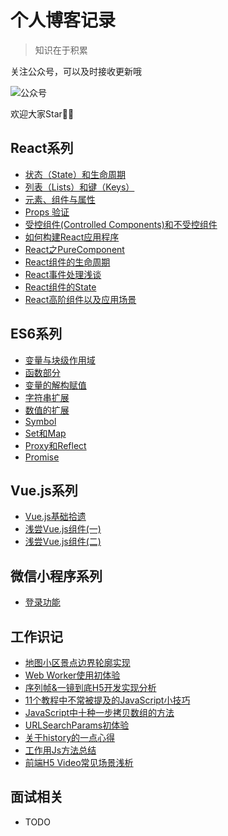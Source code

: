 # 个人博客记录

> 知识在于积累

关注公众号，可以及时接收更新哦


![公众号](https://segmentfault.com/img/bVbrzrM?w=258&h=258)

欢迎大家Star🌟🌟

## React系列
- [状态（State）和生命周期](https://github.com/lengxing/MyBlog/issues/17)
- [列表（Lists）和键（Keys）](https://github.com/lengxing/MyBlog/issues/15)
- [元素、组件与属性](https://github.com/lengxing/MyBlog/issues/13)
- [Props 验证](https://github.com/lengxing/MyBlog/issues/16)
- [受控组件(Controlled Components)和不受控组件](https://github.com/lengxing/MyBlog/issues/12)
- [如何构建React应用程序](https://github.com/lengxing/MyBlog/issues/14)
- [React之PureComponent](https://github.com/lengxing/MyBlog/issues/18)
- [React组件的生命周期](https://github.com/lengxing/MyBlog/issues/20)
- [React事件处理浅谈](https://github.com/lengxing/MyBlog/issues/21)
- [React组件的State](https://github.com/lengxing/MyBlog/issues/22)
- [React高阶组件以及应用场景](https://github.com/lengxing/MyBlog/issues/33)


## ES6系列

- [变量与块级作用域](https://github.com/lengxing/MyBlog/issues/10)
- [函数部分](https://github.com/lengxing/MyBlog/issues/3)
- [变量的解构赋值](https://github.com/lengxing/MyBlog/issues/9)
- [字符串扩展](https://github.com/lengxing/MyBlog/issues/7)
- [数值的扩展](https://github.com/lengxing/MyBlog/issues/4)
- [Symbol](https://github.com/lengxing/MyBlog/issues/8)
- [Set和Map](https://github.com/lengxing/MyBlog/issues/6)
- [Proxy和Reflect](https://github.com/lengxing/MyBlog/issues/5)
- [Promise](https://github.com/lengxing/MyBlog/issues/1)

## Vue.js系列

- [Vue.js基础拾遗](https://github.com/lengxing/MyBlog/issues/25)
- [浅尝Vue.js组件(一)](https://github.com/lengxing/MyBlog/issues/26)
- [浅尝Vue.js组件(二)](https://github.com/lengxing/MyBlog/issues/27)

## 微信小程序系列

- [登录功能](https://github.com/lengxing/MyBlog/issues/28)

## 工作识记

- [地图小区景点边界轮廓实现](https://github.com/lengxing/MyBlog/issues/19)
- [Web Worker使用初体验](https://github.com/lengxing/MyBlog/issues/23)
- [序列帧&一镜到底H5开发实现分析](https://github.com/lengxing/MyBlog/issues/24)
- [11个教程中不常被提及的JavaScript小技巧](https://github.com/lengxing/MyBlog/issues/29)
- [JavaScript中十种一步拷贝数组的方法](https://github.com/lengxing/MyBlog/issues/30)
- [URLSearchParams初体验](https://github.com/lengxing/MyBlog/issues/31)
- [关于history的一点心得](https://github.com/lengxing/MyBlog/issues/32)
- [工作用Js方法总结](https://github.com/lengxing/MyBlog/blob/master/%E5%B7%A5%E4%BD%9C%E7%94%A8Js%E6%96%B9%E6%B3%95%E6%80%BB%E7%BB%93.md)
- [前端H5 Video常见场景浅析](https://github.com/lengxing/MyBlog/issues/35)

## 面试相关
 - TODO
